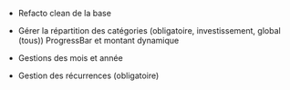 - Refacto clean de la base
- Gérer la répartition des catégories (obligatoire, investissement, global (tous))
  ProgressBar et montant dynamique

- Gestions des mois et année
- Gestion des récurrences (obligatoire)
